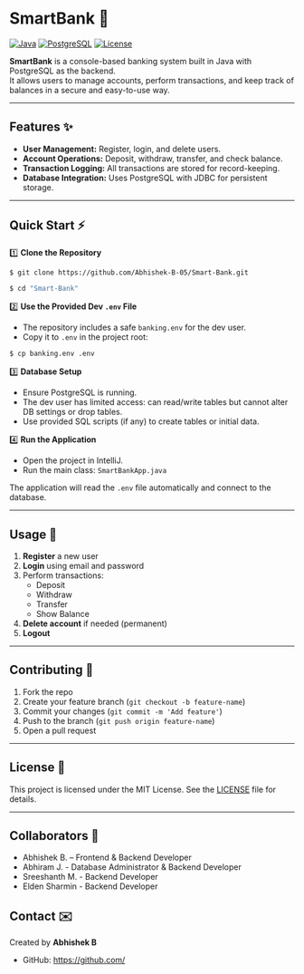 # SmartBank 🏦

[![Java](https://img.shields.io/badge/Java-17-blue?logo=java&logoColor=white)](https://www.java.com/) 
[![PostgreSQL](https://img.shields.io/badge/PostgreSQL-15-blue?logo=postgresql&logoColor=white)](https://www.postgresql.org/) 
[![License](https://img.shields.io/badge/License-MIT-green)](LICENSE)

**SmartBank** is a console-based banking system built in Java with PostgreSQL as the backend.  
It allows users to manage accounts, perform transactions, and keep track of balances in a secure and easy-to-use way.

---

## Features ✨

- **User Management:** Register, login, and delete users.
- **Account Operations:** Deposit, withdraw, transfer, and check balance.
- **Transaction Logging:** All transactions are stored for record-keeping.
- **Database Integration:** Uses PostgreSQL with JDBC for persistent storage.

---

## Quick Start ⚡

1️⃣ **Clone the Repository**

```bash
$ git clone https://github.com/Abhishek-B-05/Smart-Bank.git

$ cd "Smart-Bank"
```


2️⃣ **Use the Provided Dev `.env` File**
- The repository includes a safe `banking.env` for the dev user.
- Copy it to `.env` in the project root:

```bash
$ cp banking.env .env
```


3️⃣ **Database Setup**
- Ensure PostgreSQL is running.
- The dev user has limited access: can read/write tables but cannot alter DB settings or drop tables.
- Use provided SQL scripts (if any) to create tables or initial data.


4️⃣ **Run the Application**
- Open the project in IntelliJ.
- Run the main class: `SmartBankApp.java`

The application will read the `.env` file automatically and connect to the database.

---

## Usage 📝

1. **Register** a new user  
2. **Login** using email and password  
3. Perform transactions:
   - Deposit
   - Withdraw
   - Transfer
   - Show Balance  
4. **Delete account** if needed (permanent)  
5. **Logout**  


---

## Contributing 🤝

1. Fork the repo  
2. Create your feature branch (`git checkout -b feature-name`)  
3. Commit your changes (`git commit -m 'Add feature'`)  
4. Push to the branch (`git push origin feature-name`)  
5. Open a pull request  

---

## License 📄

This project is licensed under the MIT License. See the [LICENSE](LICENSE) file for details.

---

## Collaborators 👥

- Abhishek B. – Frontend & Backend Developer
- Abhiram J. - Database Administrator & Backend Developer
- Sreeshanth M. - Backend Developer
- Elden Sharmin - Backend Developer

## Contact ✉️

Created by **Abhishek B**  
- GitHub: [https://github.com/<your-username>](https://github.com/<Abhishek-B-05>)
